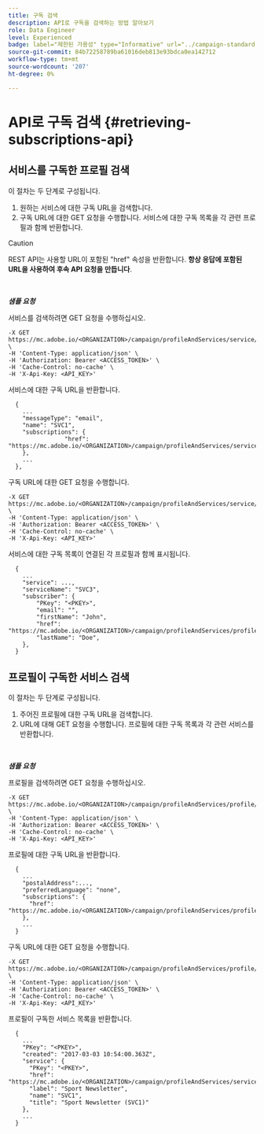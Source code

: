 ```yaml
---
title: 구독 검색
description: API로 구독을 검색하는 방법 알아보기
role: Data Engineer
level: Experienced
badge: label="제한된 가용성" type="Informative" url="../campaign-standard-migration-home.md" tooltip="마이그레이션된 사용자 Campaign Standard으로 제한됨"
source-git-commit: 84b72258789ba61016deb813e93bdca0ea142712
workflow-type: tm+mt
source-wordcount: '207'
ht-degree: 0%

---
```


# API로 구독 검색 {#retrieving-subscriptions-api}

## 서비스를 구독한 프로필 검색

이 절차는 두 단계로 구성됩니다.

1. 원하는 서비스에 대한 구독 URL을 검색합니다.
1. 구독 URL에 대한 GET 요청을 수행합니다. 서비스에 대한 구독 목록을 각 관련 프로필과 함께 반환합니다.

>[!CAUTION]
>
>REST API는 사용할 URL이 포함된 &quot;href&quot; 속성을 반환합니다. <b>항상 응답에 포함된 URL을 사용하여 후속 API 요청을 만듭니다</b>.

<br/>

***샘플 요청***

서비스를 검색하려면 GET 요청을 수행하십시오.

```
-X GET https://mc.adobe.io/<ORGANIZATION>/campaign/profileAndServices/service/<PKEY> \
-H 'Content-Type: application/json' \
-H 'Authorization: Bearer <ACCESS_TOKEN>' \
-H 'Cache-Control: no-cache' \
-H 'X-Api-Key: <API_KEY>'
```

서비스에 대한 구독 URL을 반환합니다.

```
  {
    ...
    "messageType": "email",
    "name": "SVC1",
    "subscriptions": {
                "href": "https://mc.adobe.io/<ORGANIZATION>/campaign/profileAndServices/service/<PKEY>/subscriptions/"
    },
    ...
  },
```

구독 URL에 대한 GET 요청을 수행합니다.

```
-X GET https://mc.adobe.io/<ORGANIZATION>/campaign/profileAndServices/service/<PKEY>/subscriptions \
-H 'Content-Type: application/json' \
-H 'Authorization: Bearer <ACCESS_TOKEN>' \
-H 'Cache-Control: no-cache' \
-H 'X-Api-Key: <API_KEY>'
```

서비스에 대한 구독 목록이 연결된 각 프로필과 함께 표시됩니다.

```
  {
    ...
    "service": ...,
    "serviceName": "SVC3",
    "subscriber": {
        "PKey": "<PKEY>",
        "email": "",
        "firstName": "John",
        "href": "https://mc.adobe.io/<ORGANIZATION>/campaign/profileAndServices/profile/<PKEY>",
        "lastName": "Doe",
    },
  }
```

## 프로필이 구독한 서비스 검색

이 절차는 두 단계로 구성됩니다.

1. 주어진 프로필에 대한 구독 URL을 검색합니다.
1. URL에 대해 GET 요청을 수행합니다. 프로필에 대한 구독 목록과 각 관련 서비스를 반환합니다.

<br/>

***샘플 요청***

프로필을 검색하려면 GET 요청을 수행하십시오.

```
-X GET https://mc.adobe.io/<ORGANIZATION>/campaign/profileAndServices/profile/<PKEY> \
-H 'Content-Type: application/json' \
-H 'Authorization: Bearer <ACCESS_TOKEN>' \
-H 'Cache-Control: no-cache' \
-H 'X-Api-Key: <API_KEY>'
```

프로필에 대한 구독 URL을 반환합니다.

```
  {
    ...
    "postalAddress":...,
    "preferredLanguage": "none",
    "subscriptions": {
      "href": "https://mc.adobe.io/<ORGANIZATION>/campaign/profileAndServices/profile/<PKEY>/subscriptions/"
    },
    ...
  }
```

구독 URL에 대한 GET 요청을 수행합니다.

```
-X GET https://mc.adobe.io/<ORGANIZATION>/campaign/profileAndServices/profile/<PKEY>/subscriptions \
-H 'Content-Type: application/json' \
-H 'Authorization: Bearer <ACCESS_TOKEN>' \
-H 'Cache-Control: no-cache' \
-H 'X-Api-Key: <API_KEY>'
```

프로필이 구독한 서비스 목록을 반환합니다.

```
  {
    ...
    "PKey": "<PKEY>",
    "created": "2017-03-03 10:54:00.363Z",
    "service": {
      "PKey": "<PKEY>",
      "href": "https://mc.adobe.io/<ORGANIZATION>/campaign/profileAndServices/service/<PKEY>",
      "label": "Sport Newsletter",
      "name": "SVC1",
      "title": "Sport Newsletter (SVC1)"
    },
    ...
  }
```
